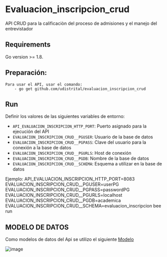 # Evaluacion_inscripcion_crud

API CRUD para la calificaciòn del proceso de admisiones y el manejo del entrevistador

## Requirements
Go version >= 1.8.

## Preparación:
    Para usar el API, usar el comando:
        - go get github.com/udistrital/evaluacion_inscripcion_crud

## Run

Definir los valores de las siguientes variables de entorno:

 - `API_EVALUACION_INSCRIPCION_HTTP_PORT`: Puerto asignado para la ejecución del API
 - `EVALUACION_INSCRIPCION_CRUD__PGUSER`: Usuario de la base de datos
 - `EVALUACION_INSCRIPCION_CRUD__PGPASS`: Clave del usuario para la conexión a la base de datos  
 - `EVALUACION_INSCRIPCION_CRUD__PGURLS`: Host de conexión
 - `EVALUACION_INSCRIPCION_CRUD__PGDB`: Nombre de la base de datos
 - `EVALUACION_INSCRIPCION_CRUD__SCHEMA`: Esquema a utilizar en la base de datos

Ejemplo: API_EVALUACION_INSCRIPCION_HTTP_PORT=8083 EVALUACION_INSCRIPCION_CRUD__PGUSER=userPG EVALUACION_INSCRIPCION_CRUD__PGPASS=passwordPG EVALUACION_INSCRIPCION_CRUD__PGURLS=localhost EVALUACION_INSCRIPCION_CRUD__PGDB=academica EVALUACION_INSCRIPCION_CRUD__SCHEMA=evaluacion_inscripcion bee run

## MODELO DE DATOS

Como modelos de datos del Api se utilizo el siguiente [Modelo](https://drive.google.com/drive/folders/1uIAI8LfF51TcbIommrKDmuFc0juQjobp)


![image](https://github.com/udistrital/calificacion_admision/blob/dev/academica.png)

